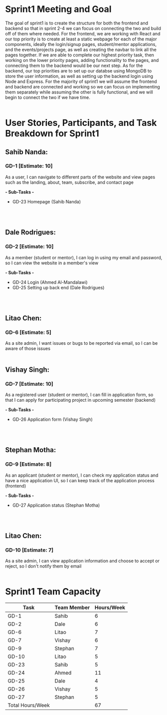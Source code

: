 # Sprint1 Meeting and Goal

The goal of sprint1 is to create the structure for both the frontend and backend so that in sprint 2-4 we can focus on connecting the two and build off of them where needed. For the frontend, we are working with React and our top priority is to create at least a static webpage for each of the major components, ideally the login/signup pages, student/mentor applications, and the events/projects page, as well as creating the navbar to link all the pages together. If we are able to complete our highest priority task, then working on the lower priority pages, adding functionality to the pages, and connecting them to the backend would be our next step. As for the backend, our top priorities are to set up our databse using MongoDB to store the user information, as well as setting up the backend login using Node and Express. For the majority of sprint1 we will assume the frontend and backend are connected and working so we can focus on implementing them separately while assuming the other is fully functional, and we will begin to connect the two if we have time.
<br>
<br>

# User Stories, Participants, and Task Breakdown for Sprint1

## Sahib Nanda:
### GD-1 [Estimate: 10] 
As a user, I can navigate to different parts of the website and view pages such as the landing, about, team, subscribe, and contact page

<b>- Sub-Tasks -</b>  
- GD-23 Homepage (Sahib Nanda)
<br>
<br>

## Dale Rodrigues: 
### GD-2 [Estimate: 10] 
As a member (student or mentor), I can log in using my email and password, so I can view the website in a member's view

<b>- Sub-Tasks -</b>
- GD-24 Login (Ahmed Al-Mandalawi)
- GD-25 Setting up back end (Dale Rodrigues)
<br>
<br>

## Litao Chen:
### GD-6 [Estimate: 5] 
As a site admin, I want issues or bugs to be reported via email, so I can be aware of those issues
<br>
<br>

## Vishay Singh:
### GD-7 [Estimate: 10] 
As a registered user (student or mentor), I can fill in application form, so that I can apply for participating project in upcoming semester (backend)

<b>- Sub-Tasks -</b>
- GD-26 Application form (Vishay Singh)
<br>
<br>

## Stephan Motha:
### GD-9 [Estimate: 8]
As an applicant (student or mentor), I can check my application status and have a nice application UI, so I can keep track of the application process (frontend)

<b>- Sub-Tasks -</b>
- GD-27 Application status (Stephan Motha)
<br>
<br>

## Litao Chen:
### GD-10 [Estimate: 7] 
As a site admin, I can view application information and choose to accept or reject, so I don't notify them by email
<br>
<br>

# Sprint1 Team Capacity 

Task  | Team Member | Hours/Week
----  | ----------- | ----------
GD-1  | Sahib       | 6
GD-2  | Dale        | 6
GD-6  | Litao       | 7
GD-7  | Vishay      | 6
GD-9  | Stephan     | 7
GD-10 | Litao       | 5
GD-23 | Sahib       | 5
GD-24 | Ahmed       | 11
GD-25 | Dale        | 4
GD-26 | Vishay      | 5
GD-27 | Stephan     | 5
Total Hours/Week |  | 67